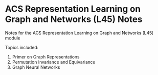 # ACS Representation Learning on Graph and Networks (L45) Notes
Notes for the ACS Representation Learning on Graph and Networks (L45) module

Topics included:
 
1. Primer on Graph Representations
2. Permutation Invariance and Equivariance
3. Graph Neural Networks
